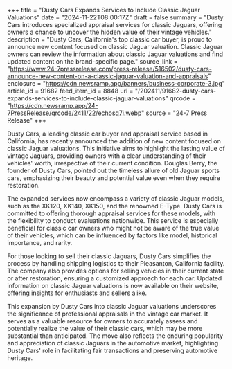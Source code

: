 +++
title = "Dusty Cars Expands Services to Include Classic Jaguar Valuations"
date = "2024-11-22T08:00:17Z"
draft = false
summary = "Dusty Cars introduces specialized appraisal services for classic Jaguars, offering owners a chance to uncover the hidden value of their vintage vehicles."
description = "Dusty Cars, California's top classic car buyer, is proud to announce new content focused on classic Jaguar valuation. Classic Jaguar owners can review the information about classic Jaguar valuations and find updated content on the brand-specific page."
source_link = "https://www.24-7pressrelease.com/press-release/516502/dusty-cars-announce-new-content-on-a-classic-jaguar-valuation-and-appraisals"
enclosure = "https://cdn.newsramp.app/banners/business-corporate-3.jpg"
article_id = 91682
feed_item_id = 8848
url = "/202411/91682-dusty-cars-expands-services-to-include-classic-jaguar-valuations"
qrcode = "https://cdn.newsramp.app/24-7PressRelease/qrcode/2411/22/echosq7i.webp"
source = "24-7 Press Release"
+++

<p>Dusty Cars, a leading classic car buyer and appraisal service based in California, has recently announced the addition of new content focused on classic Jaguar valuations. This initiative aims to highlight the lasting value of vintage Jaguars, providing owners with a clear understanding of their vehicles' worth, irrespective of their current condition. Douglas Berry, the founder of Dusty Cars, pointed out the timeless allure of old Jaguar sports cars, emphasizing their beauty and potential value even when they require restoration.</p><p>The expanded services now encompass a variety of classic Jaguar models, such as the XK120, XK140, XK150, and the renowned E-Type. Dusty Cars is committed to offering thorough appraisal services for these models, with the flexibility to conduct evaluations nationwide. This service is especially beneficial for classic car owners who might not be aware of the true value of their vehicles, which can be influenced by factors like model, historical importance, and rarity.</p><p>For those looking to sell their classic Jaguars, Dusty Cars simplifies the process by handling shipping logistics to their Pleasanton, California facility. The company also provides options for selling vehicles in their current state or after restoration, ensuring a customized approach for each car. Updated information on classic Jaguar valuations is now available on their website, offering insights for enthusiasts and sellers alike.</p><p>This expansion by Dusty Cars into classic Jaguar valuations underscores the significance of professional appraisals in the vintage car market. It serves as a valuable resource for owners to accurately assess and potentially realize the value of their classic cars, which may be more substantial than anticipated. The move also reflects the enduring popularity and appreciation of classic Jaguars in the automotive market, highlighting Dusty Cars' role in facilitating fair transactions and preserving automotive heritage.</p>
